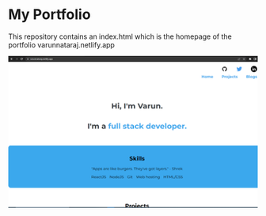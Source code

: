 # My Portfolio

This repository contains an index.html which is the homepage of the portfolio varunnataraj.netlify.app 


![portfolio home](/images/portfolio%20home.png)
